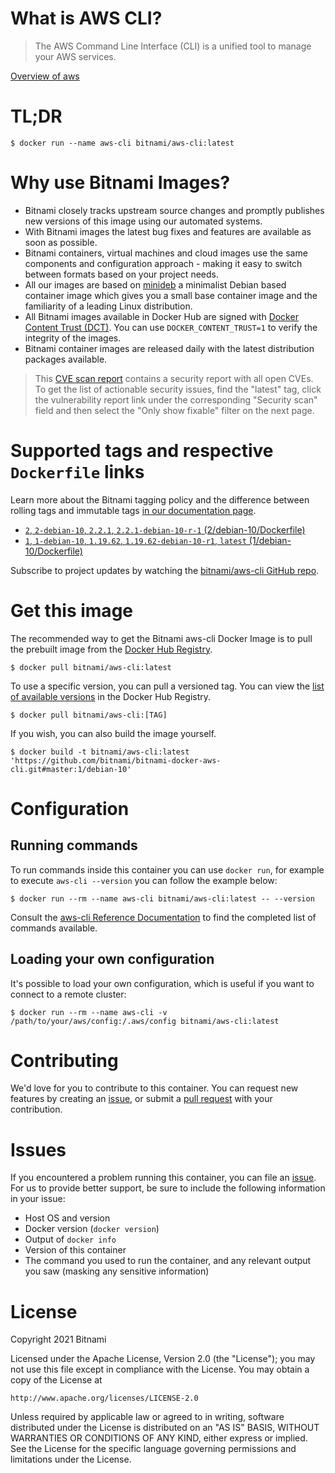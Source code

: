 
# What is AWS CLI?

> The AWS Command Line Interface (CLI) is a unified tool to manage your AWS services.

[Overview of aws](https://aws.amazon.com/cli/)

# TL;DR

```console
$ docker run --name aws-cli bitnami/aws-cli:latest
```

# Why use Bitnami Images?

* Bitnami closely tracks upstream source changes and promptly publishes new versions of this image using our automated systems.
* With Bitnami images the latest bug fixes and features are available as soon as possible.
* Bitnami containers, virtual machines and cloud images use the same components and configuration approach - making it easy to switch between formats based on your project needs.
* All our images are based on [minideb](https://github.com/bitnami/minideb) a minimalist Debian based container image which gives you a small base container image and the familiarity of a leading Linux distribution.
* All Bitnami images available in Docker Hub are signed with [Docker Content Trust (DCT)](https://docs.docker.com/engine/security/trust/content_trust/). You can use `DOCKER_CONTENT_TRUST=1` to verify the integrity of the images.
* Bitnami container images are released daily with the latest distribution packages available.


> This [CVE scan report](https://quay.io/repository/bitnami/aws-cli?tab=tags) contains a security report with all open CVEs. To get the list of actionable security issues, find the "latest" tag, click the vulnerability report link under the corresponding "Security scan" field and then select the "Only show fixable" filter on the next page.

# Supported tags and respective `Dockerfile` links

Learn more about the Bitnami tagging policy and the difference between rolling tags and immutable tags [in our documentation page](https://docs.bitnami.com/tutorials/understand-rolling-tags-containers/).


* [`2`, `2-debian-10`, `2.2.1`, `2.2.1-debian-10-r-1` (2/debian-10/Dockerfile)](https://github.com/bitnami/bitnami-docker-aws-cli/blob/2.2.1-debian-10-r-1/2/debian-10/Dockerfile)
* [`1`, `1-debian-10`, `1.19.62`, `1.19.62-debian-10-r1`, `latest` (1/debian-10/Dockerfile)](https://github.com/bitnami/bitnami-docker-aws-cli/blob/1.19.62-debian-10-r1/1/debian-10/Dockerfile)

Subscribe to project updates by watching the [bitnami/aws-cli GitHub repo](https://github.com/bitnami/bitnami-docker-aws-cli).

# Get this image

The recommended way to get the Bitnami aws-cli Docker Image is to pull the prebuilt image from the [Docker Hub Registry](https://hub.docker.com/r/bitnami/aws-cli).

```console
$ docker pull bitnami/aws-cli:latest
```

To use a specific version, you can pull a versioned tag. You can view the [list of available versions](https://hub.docker.com/r/bitnami/aws-cli/tags/) in the Docker Hub Registry.

```console
$ docker pull bitnami/aws-cli:[TAG]
```

If you wish, you can also build the image yourself.

```console
$ docker build -t bitnami/aws-cli:latest 'https://github.com/bitnami/bitnami-docker-aws-cli.git#master:1/debian-10'
```

# Configuration

## Running commands

To run commands inside this container you can use `docker run`, for example to execute `aws-cli --version` you can follow the example below:

```console
$ docker run --rm --name aws-cli bitnami/aws-cli:latest -- --version
```

Consult the [aws-cli Reference Documentation](https://docs.microsoft.com/en-us/cli/azure/reference-index?view=aws-cli-latest) to find the completed list of commands available.

## Loading your own configuration

It's possible to load your own configuration, which is useful if you want to connect to a remote cluster:

```console
$ docker run --rm --name aws-cli -v /path/to/your/aws/config:/.aws/config bitnami/aws-cli:latest
```

# Contributing

We'd love for you to contribute to this container. You can request new features by creating an [issue](https://github.com/bitnami/bitnami-docker-aws-cli/issues), or submit a [pull request](https://github.com/bitnami/bitnami-docker-aws-cli/pulls) with your contribution.

# Issues

If you encountered a problem running this container, you can file an [issue](https://github.com/bitnami/bitnami-docker-aws-cli/issues/new). For us to provide better support, be sure to include the following information in your issue:

- Host OS and version
- Docker version (`docker version`)
- Output of `docker info`
- Version of this container
- The command you used to run the container, and any relevant output you saw (masking any sensitive information)

# License

Copyright 2021 Bitnami

Licensed under the Apache License, Version 2.0 (the "License");
you may not use this file except in compliance with the License.
You may obtain a copy of the License at

    http://www.apache.org/licenses/LICENSE-2.0

Unless required by applicable law or agreed to in writing, software
distributed under the License is distributed on an "AS IS" BASIS,
WITHOUT WARRANTIES OR CONDITIONS OF ANY KIND, either express or implied.
See the License for the specific language governing permissions and
limitations under the License.
